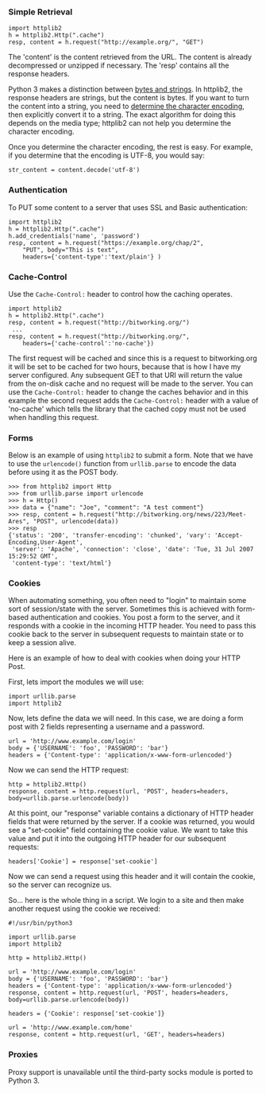 ### Simple Retrieval ###

```
import httplib2
h = httplib2.Http(".cache")
resp, content = h.request("http://example.org/", "GET")
```

The 'content' is the content retrieved from the URL. The content is already decompressed or unzipped if necessary. The 'resp' contains all the response headers.

Python 3 makes a distinction between [bytes and strings](http://diveintopython3.org/strings.html). In httplib2, the response headers are strings, but the content is bytes. If you want to turn the content into a string, you need to [determine the character encoding](http://www.w3.org/International/O-charset), then explicitly convert it to a string. The exact algorithm for doing this depends on the media type; httplib2 can not help you determine the character encoding.

Once you determine the character encoding, the rest is easy. For example, if you determine that the encoding is UTF-8, you would say:

```
str_content = content.decode('utf-8')
```

### Authentication ###

To PUT some content to a server that uses SSL and Basic authentication:
```
import httplib2
h = httplib2.Http(".cache")
h.add_credentials('name', 'password')
resp, content = h.request("https://example.org/chap/2", 
    "PUT", body="This is text", 
    headers={'content-type':'text/plain'} )
```

### Cache-Control ###

Use the `Cache-Control:` header to control how the caching operates.

```
import httplib2
h = httplib2.Http(".cache")
resp, content = h.request("http://bitworking.org/")
 ...
resp, content = h.request("http://bitworking.org/", 
    headers={'cache-control':'no-cache'})
```

The first request will be cached and since this is a request to bitworking.org it will be set to be cached for two hours, because that is how I have my server configured. Any subsequent GET to that URI will return the value from the on-disk cache and no request will be made to the server. You can use the `Cache-Control:` header to change the caches behavior and in this example the second request adds the `Cache-Control:` header with a value of 'no-cache' which tells the library that the cached copy must not be used when handling this request.

### Forms ###

Below is an example of using `httplib2` to submit a form. Note that we have to use the `urlencode()` function from `urllib.parse` to encode the data before using it as the POST body.
```
>>> from httplib2 import Http
>>> from urllib.parse import urlencode
>>> h = Http()
>>> data = {"name": "Joe", "comment": "A test comment"}
>>> resp, content = h.request("http://bitworking.org/news/223/Meet-Ares", "POST", urlencode(data))
>>> resp
{'status': '200', 'transfer-encoding': 'chunked', 'vary': 'Accept-Encoding,User-Agent',
 'server': 'Apache', 'connection': 'close', 'date': 'Tue, 31 Jul 2007 15:29:52 GMT', 
 'content-type': 'text/html'}
```

### Cookies ###

When automating something, you often need to "login" to maintain some sort of session/state with the server.  Sometimes this is achieved with form-based authentication and cookies. You post a form to the server, and it responds with a cookie in the incoming HTTP header.  You need to pass this cookie back to the server in subsequent requests to maintain state or to keep a session alive.

Here is an example of how to deal with cookies when doing your HTTP Post.

First, lets import the modules we will use:
```
import urllib.parse
import httplib2
```

Now, lets define the data we will need. In this case, we are doing a form post with 2 fields representing a username and a password.

```
url = 'http://www.example.com/login'   
body = {'USERNAME': 'foo', 'PASSWORD': 'bar'}
headers = {'Content-type': 'application/x-www-form-urlencoded'}
```
Now we can send the HTTP request:
```
http = httplib2.Http()
response, content = http.request(url, 'POST', headers=headers, body=urllib.parse.urlencode(body))
```

At this point, our "response" variable contains a dictionary of HTTP header fields that were returned by the server. If a cookie was returned, you would see a "set-cookie" field containing the cookie value. We want to take this value and put it into the outgoing HTTP header for our subsequent requests:

```
headers['Cookie'] = response['set-cookie']
```

Now we can send a request using this header and it will contain the cookie, so the server can recognize us.

So... here is the whole thing in a script. We login to a site and then make another request using the cookie we received:

```
#!/usr/bin/python3

import urllib.parse
import httplib2

http = httplib2.Http()

url = 'http://www.example.com/login'   
body = {'USERNAME': 'foo', 'PASSWORD': 'bar'}
headers = {'Content-type': 'application/x-www-form-urlencoded'}
response, content = http.request(url, 'POST', headers=headers, body=urllib.parse.urlencode(body))

headers = {'Cookie': response['set-cookie']}

url = 'http://www.example.com/home'   
response, content = http.request(url, 'GET', headers=headers)
```

### Proxies ###

Proxy support is unavailable until the third-party socks module is ported to Python 3.